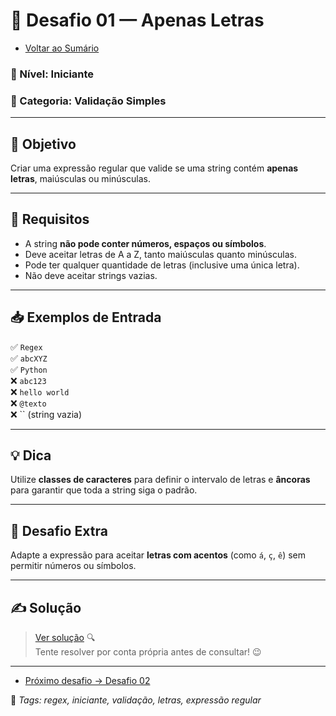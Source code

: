 # 🧩 Desafio 01 — Apenas Letras

- [Voltar ao Sumário](../SUMARIO.md)  

### 📘 Nível: Iniciante  
### 🔹 Categoria: Validação Simples

---

## 🎯 Objetivo

Criar uma expressão regular que valide se uma string contém **apenas letras**, maiúsculas ou minúsculas.

---

## 📌 Requisitos

- A string **não pode conter números, espaços ou símbolos**.  
- Deve aceitar letras de A a Z, tanto maiúsculas quanto minúsculas.  
- Pode ter qualquer quantidade de letras (inclusive uma única letra).  
- Não deve aceitar strings vazias.

---

## 📥 Exemplos de Entrada

✅ `Regex`  
✅ `abcXYZ`  
✅ `Python`  
❌ `abc123`  
❌ `hello world`  
❌ `@texto`  
❌ `` (string vazia)

---

## 💡 Dica

Utilize **classes de caracteres** para definir o intervalo de letras e **âncoras** para garantir que toda a string siga o padrão.

---

## 🧠 Desafio Extra

Adapte a expressão para aceitar **letras com acentos** (como `á`, `ç`, `ê`) sem permitir números ou símbolos.

---

## ✍️ Solução

> [Ver solução](../respostas/resposta_01.md) 🔍  
> Tente resolver por conta própria antes de consultar! 😉

---

- [Próximo desafio → Desafio 02](./desafio_02.md)

🔖 _Tags: regex, iniciante, validação, letras, expressão regular_